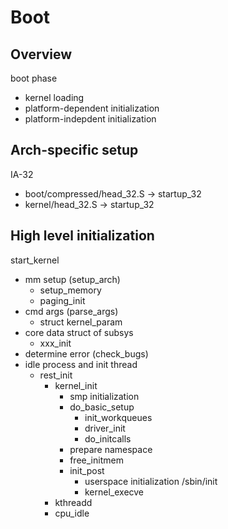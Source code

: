 # Boot

## Overview

boot phase
- kernel loading
- platform-dependent initialization
- platform-indepdent initialization

## Arch-specific setup

IA-32
- boot/compressed/head_32.S -> startup_32
- kernel/head_32.S -> startup_32

## High level initialization

start_kernel
- mm setup (setup_arch)
  - setup_memory
  - paging_init
- cmd args (parse_args)
  - struct kernel_param
- core data struct of subsys
  - xxx_init
- determine error (check_bugs)
- idle process and init thread
  - rest_init
    - kernel_init
      - smp initialization
      - do_basic_setup
        - init_workqueues
        - driver_init
        - do_initcalls
      - prepare namespace
      - free_initmem
      - init_post
        - userspace initialization /sbin/init
        - kernel_execve
    - kthreadd
    - cpu_idle
